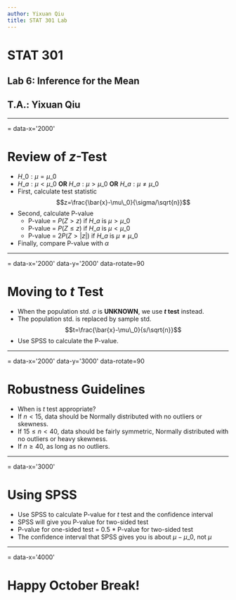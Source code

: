 ```yaml
---
author: Yixuan Qiu
title: STAT 301 Lab
---
```

# STAT 301
## Lab 6: Inference for the Mean
## T.A.: Yixuan Qiu



---
= data-x='2000'
# Review of $z$-Test
- $H\_0:\mu=\mu\_0$
- $H\_a:\mu<\mu\_0$ **OR** $H\_a:\mu>\mu\_0$ **OR** $H\_a:\mu\neq\mu\_0$
- First, calculate test statistic
$$z=\frac{\bar{x}-\mu\_0}{\sigma/\sqrt{n}}$$
- Second, calculate P-value
  - P-value = $P(Z>z)$ if $H\_a$ is $\mu>\mu\_0$
  - P-value = $P(Z\le z)$ if $H\_a$ is $\mu<\mu\_0$
  - P-value = $2P(Z>|z|)$ if $H\_a$ is $\mu\neq\mu\_0$
- Finally, compare P-value with $\alpha$


---
= data-x='2000' data-y='2000' data-rotate=90
# Moving to *t* Test
- When the population std. $\sigma$ is **UNKNOWN**, we use ***t* test** instead.
- The population std. is replaced by sample std.
$$t=\frac{\bar{x}-\mu\_0}{s/\sqrt{n}}$$
- Use SPSS to calculate the P-value.


---
= data-x='2000' data-y='3000' data-rotate=90
# Robustness Guidelines
- When is *t* test appropriate?
- If $n<15$, data should be Normally distributed with no outliers or skewness.
- If $15\le n < 40$, data should be fairly symmetric, Normally distributed with no outliers or heavy skewness.
- If $n\ge 40$, as long as no outliers.


---
= data-x='3000'
# Using SPSS
- Use SPSS to calculate P-value for *t* test and the confidence interval
- SPSS will give you P-value for two-sided test
- P-value for one-sided test = 0.5 * P-value for two-sided test
- The confidence interval that SPSS gives you is about $\mu-\mu\_0$, not $\mu$


---
= data-x='4000'
# Happy October Break!

